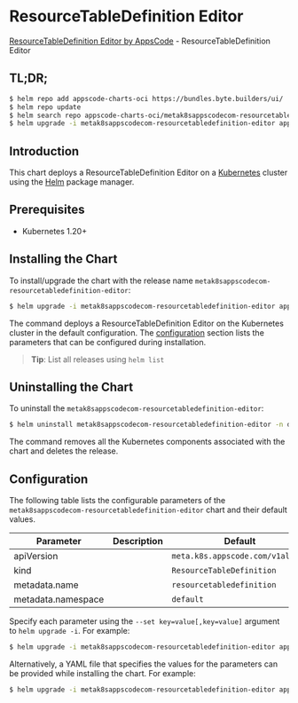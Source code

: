# ResourceTableDefinition Editor

[ResourceTableDefinition Editor by AppsCode](https://appscode.com) - ResourceTableDefinition Editor

## TL;DR;

```bash
$ helm repo add appscode-charts-oci https://bundles.byte.builders/ui/
$ helm repo update
$ helm search repo appscode-charts-oci/metak8sappscodecom-resourcetabledefinition-editor --version=v0.6.0
$ helm upgrade -i metak8sappscodecom-resourcetabledefinition-editor appscode-charts-oci/metak8sappscodecom-resourcetabledefinition-editor -n default --create-namespace --version=v0.6.0
```

## Introduction

This chart deploys a ResourceTableDefinition Editor on a [Kubernetes](http://kubernetes.io) cluster using the [Helm](https://helm.sh) package manager.

## Prerequisites

- Kubernetes 1.20+

## Installing the Chart

To install/upgrade the chart with the release name `metak8sappscodecom-resourcetabledefinition-editor`:

```bash
$ helm upgrade -i metak8sappscodecom-resourcetabledefinition-editor appscode-charts-oci/metak8sappscodecom-resourcetabledefinition-editor -n default --create-namespace --version=v0.6.0
```

The command deploys a ResourceTableDefinition Editor on the Kubernetes cluster in the default configuration. The [configuration](#configuration) section lists the parameters that can be configured during installation.

> **Tip**: List all releases using `helm list`

## Uninstalling the Chart

To uninstall the `metak8sappscodecom-resourcetabledefinition-editor`:

```bash
$ helm uninstall metak8sappscodecom-resourcetabledefinition-editor -n default
```

The command removes all the Kubernetes components associated with the chart and deletes the release.

## Configuration

The following table lists the configurable parameters of the `metak8sappscodecom-resourcetabledefinition-editor` chart and their default values.

|     Parameter      | Description |                   Default                   |
|--------------------|-------------|---------------------------------------------|
| apiVersion         |             | <code>meta.k8s.appscode.com/v1alpha1</code> |
| kind               |             | <code>ResourceTableDefinition</code>        |
| metadata.name      |             | <code>resourcetabledefinition</code>        |
| metadata.namespace |             | <code>default</code>                        |


Specify each parameter using the `--set key=value[,key=value]` argument to `helm upgrade -i`. For example:

```bash
$ helm upgrade -i metak8sappscodecom-resourcetabledefinition-editor appscode-charts-oci/metak8sappscodecom-resourcetabledefinition-editor -n default --create-namespace --version=v0.6.0 --set apiVersion=meta.k8s.appscode.com/v1alpha1
```

Alternatively, a YAML file that specifies the values for the parameters can be provided while
installing the chart. For example:

```bash
$ helm upgrade -i metak8sappscodecom-resourcetabledefinition-editor appscode-charts-oci/metak8sappscodecom-resourcetabledefinition-editor -n default --create-namespace --version=v0.6.0 --values values.yaml
```
